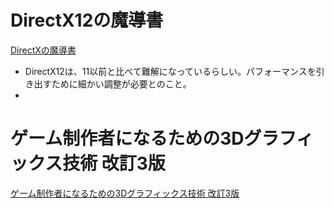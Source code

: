 # DirectX12の魔導書

[DirectXの魔導書](https://www.amazon.co.jp/dp/4798161934)

- DirectX12は、11以前と比べて難解になっているらしい。パフォーマンスを引き出すために細かい調整が必要とのこと。
- 

# ゲーム制作者になるための3Dグラフィックス技術 改訂3版
[ゲーム制作者になるための3Dグラフィックス技術 改訂3版](https://www.amazon.co.jp/dp/4295007862)
